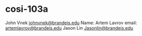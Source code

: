 # cosi-103a
John Vnek
johnvnek@brandeis.edu
Name: Artem Lavrov
email: artemlavrov@brandeis.edu
Jason Lin
Jasonlin@brandeis.edu